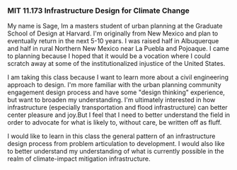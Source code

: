 ### MIT 11.173 Infrastructure Design for Climate Change

My name is Sage, Im a masters student of urban planning at the Graduate School of Design at Harvard. I'm originally from New Mexico and plan to eventually return in the next 5-10 years.  I was raised half in Albuquerque and half in rural Northern New Mexico near La Puebla and Pojoaque. I came to planning because I hoped that it would be a vocation where I could scratch away at some of the institutionalized injustice of the United States. 

I am taking this class because I want to learn more about a civil engineering approach to design. I'm more familiar with the urban planning community engagement design process and have some "design thinking" experience, but want to broaden my understanding. I'm ultimately interested in how infrastructure (especially transportation and flood infrastructure) can better center pleasure and joy.But I feel that I need to better understand the field in order to advocate for what is likely to, without care, be written off as fluff. 

I would like to learn in this class the general pattern of an infrastructure design process from problem articulation to development. I would also like to better understand my understanding of what is currently possible in the realm of climate-impact mitigation infrastructure. 
